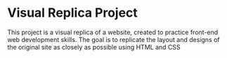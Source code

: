 # Visual Replica Project

This project is a visual replica of a website, created to practice front-end web development skills. The goal is to replicate the layout and designs of the original site as closely as possible using HTML and CSS
